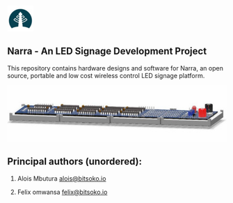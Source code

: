 ![Logo](/doc/Images/Narra-logo.jpg)

## Narra - An LED Signage Development Project

This repository contains hardware designs and software for Narra, an open source, portable and low cost wireless control LED signage platform.

![Narra](/doc/Images/ND-01-perspective.jpg)


## Principal authors (unordered): 

1. Alois Mbutura <alois@bitsoko.io> 

2. Felix omwansa <felix@bitsoko.io>


